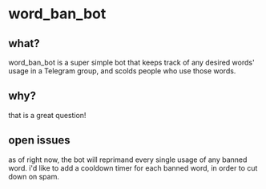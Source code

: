 # word_ban_bot

## what?
word_ban_bot is a super simple bot that keeps track of any desired words' usage in a Telegram group, and scolds people who use those words.

## why?
that is a great question!

## open issues
as of right now, the bot will reprimand every single usage of any banned word. i'd like to add a cooldown timer for each banned word, in order to cut down on spam.
